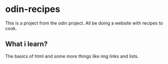 # odin-recipes
This is a project from the odin project.
All be doing a website with recipes to cook.

## What i learn?
The basics of html and some more things like img links and lists.
